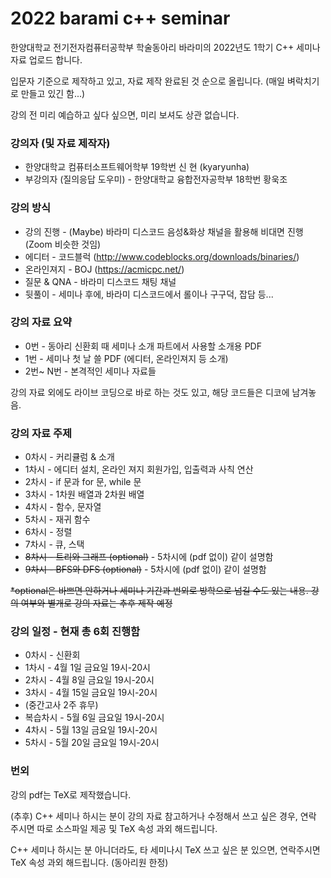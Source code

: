# 2022 barami c++ seminar

한양대학교 전기전자컴퓨터공학부 학술동아리 바라미의 2022년도 1학기 C++ 세미나 자료 업로드 합니다. 

입문자 기준으로 제작하고 있고, 자료 제작 완료된 것 순으로 올립니다. (매일 벼락치기로 만들고 있긴 함...)

강의 전 미리 예습하고 싶다 싶으면, 미리 보셔도 상관 없습니다. 

### 강의자 (및 자료 제작자)
- 한양대학교 컴퓨터소프트웨어학부 19학번 신 현 (kyaryunha) 
- 부강의자 (질의응답 도우미) - 한양대학교 융합전자공학부 18학번 황욱조 

### 강의 방식 
- 강의 진행 - (Maybe) 바라미 디스코드 음성&화상 채널을 활용해 비대면 진행 (Zoom 비슷한 것임)
- 에디터 - 코드블럭 (http://www.codeblocks.org/downloads/binaries/)
- 온라인져지 - BOJ (https://acmicpc.net/)
- 질문 & QNA - 바라미 디스코드 채팅 채널 
- 뒷풀이 - 세미나 후에, 바라미 디스코드에서 롤이나 구구덕, 잡담 등... 

### 강의 자료 요약
- 0번 - 동아리 신환회 때 세미나 소개 파트에서 사용할 소개용 PDF 
- 1번 - 세미나 첫 날 쓸 PDF (에디터, 온라인져지 등 소개) 
- 2번~ N번 - 본격적인 세미나 자료들 

강의 자료 외에도 라이브 코딩으로 바로 하는 것도 있고, 해당 코드들은 디코에 남겨놓음. 

### 강의 자료 주제 
- 0차시 - 커리큘럼 & 소개
- 1차시 - 에디터 설치, 온라인 져지 회원가입, 입출력과 사칙 연산
- 2차시 - if 문과 for 문, while 문 
- 3차시 - 1차원 배열과 2차원 배열 
- 4차시 - 함수, 문자열 
- 5차시 - 재귀 함수 
- 6차시 - 정렬
- 7차시 - 큐, 스택 
- ~~8차시 - 트리와 그래프 (optional)~~ - 5차시에 (pdf 없이) 같이 설명함 
- ~~9차시 - BFS와 DFS (optional)~~ - 5차시에 (pdf 없이) 같이 설명함 

~~*optional은 바쁘면 안하거나 세미나 기간과 번외로 방학으로 넘길 수도 있는 내용. 강의 여부와 별개로 강의 자료는 추후 제작 예정~~

### 강의 일정 - 현재 총 6회 진행함 
- 0차시 - 신환회 
- 1차시 - 4월 1일 금요일 19시-20시  
- 2차시 - 4월 8일 금요일 19시-20시 
- 3차시 - 4월 15일 금요일 19시-20시
- (중간고사 2주 휴무) 
- 복습차시 - 5월 6일 금요일 19시-20시
- 4차시 - 5월 13일 금요일 19시-20시
- 5차시 - 5월 20일 금요일 19시-20시 

### 번외 

강의 pdf는 TeX로 제작했습니다.

(추후) C++ 세미나 하시는 분이 강의 자료 참고하거나 수정해서 쓰고 싶은 경우, 연락 주시면 따로 소스파일 제공 및 TeX 속성 과외 해드립니다. 

C++ 세미나 하시는 분 아니더라도, 타 세미나시 TeX 쓰고 싶은 분 있으면, 연락주시면 TeX 속성 과외 해드립니다. (동아리원 한정)
